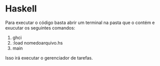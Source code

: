 # Haskell
Para executar o código basta abrir um terminal na pasta que o contém e exucutar os seguintes comandos: 

1. ghci
2. :load nomedoarquivo.hs
3. main

Isso irá executar o gerenciador de tarefas. 
   

